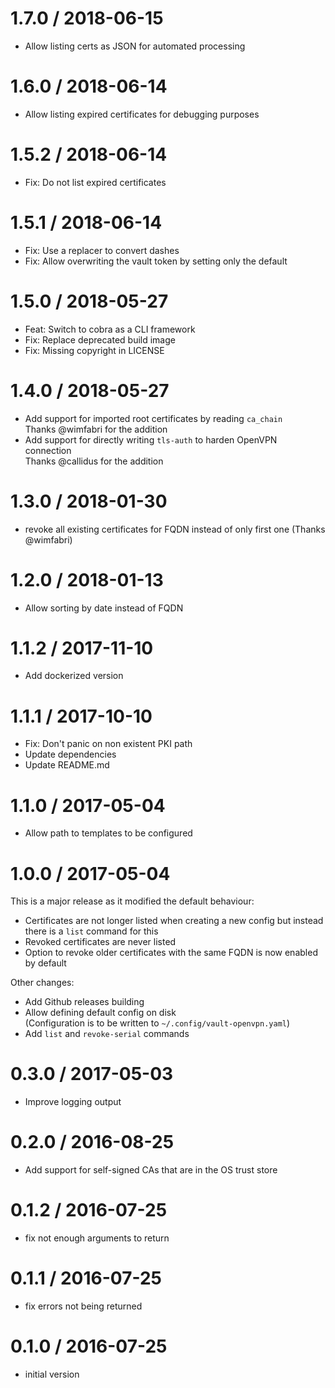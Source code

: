 # 1.7.0 / 2018-06-15

  * Allow listing certs as JSON for automated processing

# 1.6.0 / 2018-06-14

  * Allow listing expired certificates for debugging purposes

# 1.5.2 / 2018-06-14

  * Fix: Do not list expired certificates

# 1.5.1 / 2018-06-14

  * Fix: Use a replacer to convert dashes
  * Fix: Allow overwriting the vault token by setting only the default

# 1.5.0 / 2018-05-27

  * Feat: Switch to cobra as a CLI framework
  * Fix: Replace deprecated build image
  * Fix: Missing copyright in LICENSE

# 1.4.0 / 2018-05-27

- Add support for imported root certificates by reading `ca_chain`  
  Thanks @wimfabri for the addition
- Add support for directly writing `tls-auth` to harden OpenVPN connection  
  Thanks @callidus for the addition

# 1.3.0 / 2018-01-30

  * revoke all existing certificates for FQDN instead of only first one (Thanks @wimfabri)

# 1.2.0 / 2018-01-13

  * Allow sorting by date instead of FQDN

# 1.1.2 / 2017-11-10

  * Add dockerized version

# 1.1.1 / 2017-10-10

  * Fix: Don't panic on non existent PKI path
  * Update dependencies
  * Update README.md

# 1.1.0 / 2017-05-04

  * Allow path to templates to be configured

# 1.0.0 / 2017-05-04

This is a major release as it modified the default behaviour:
- Certificates are not longer listed when creating a new config but instead there is a `list` command for this
- Revoked certificates are never listed
- Option to revoke older certificates with the same FQDN is now enabled by default

Other changes:
  * Add Github releases building
  * Allow defining default config on disk  
    (Configuration is to be written to `~/.config/vault-openvpn.yaml`)
  * Add `list` and `revoke-serial` commands

# 0.3.0 / 2017-05-03

  * Improve logging output

# 0.2.0 / 2016-08-25

  * Add support for self-signed CAs that are in the OS trust store

# 0.1.2 / 2016-07-25

  * fix not enough arguments to return

# 0.1.1 / 2016-07-25

  * fix errors not being returned

# 0.1.0 / 2016-07-25

  * initial version
